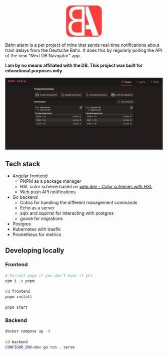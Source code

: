 <p align="center">
    <img style="margin: auto" alt="Bahn Alarm Logo" height="100" src="frontend/src/assets/logo.svg">
</p>

Bahn alarm is a pet project of mine that sends real-time notifications about train delays from the Deutsche Bahn.
It does this by regularly polling the API of the new "Next DB Navigator" app.

**I am by no means affiliated with the DB. This project was built for educational purposes only.**

![Demo Screenshot](resources/demo-screenshot.png)

## Tech stack

- Angular frontend
  - PNPM as a package manager
  - HSL color scheme based on [web.dev - Color schemes with HSL](https://web.dev/patterns/theming/)
  - Web push API notifications
- Go backend
  - Cobra for handling the different management commands
  - Echo as a server
  - sqlx and squirrel for interacting with postgres
  - goose for migrations
- Postgres
- Kubernetes with traefik
- Prometheus for metrics

## Developing locally

### Frontend

```bash
# Install pnpm if you don't have it yet
npm i -g pnpm

cd frontend
pnpm install

pnpm start
```

### Backend

```bash
docker compose up -d

cd backend
CONFIGOR_ENV=dev go run . serve
```
